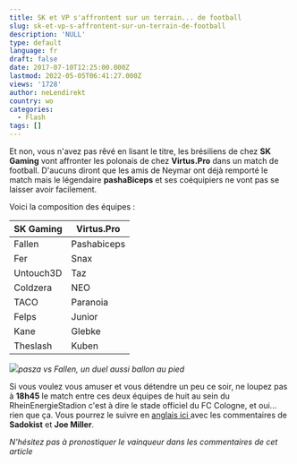 ```yaml
---
title: SK et VP s'affrontent sur un terrain... de football
slug: sk-et-vp-s-affrontent-sur-un-terrain-de-football
description: 'NULL'
type: default
language: fr
draft: false
date: 2017-07-10T12:25:00.000Z
lastmod: 2022-05-05T06:41:27.000Z
views: '1728'
author: neLendirekt
country: wo
categories:
  - Flash
tags: []
---
```

Et non, vous n'avez pas rêvé en lisant le titre, les brésiliens de chez **SK Gaming** vont affronter les polonais de chez **Virtus.Pro** dans un match de football. D'aucuns diront que les amis de Neymar ont déjà remporté le match mais le légendaire **pashaBiceps** et ses coéquipiers ne vont pas se laisser avoir facilement. 

Voici la composition des équipes :

| **SK Gaming** | **Virtus.Pro** |
| ------------- | -------------- |
| Fallen        | Pashabiceps    |
| Fer           | Snax           |
| Untouch3D     | Taz            |
| Coldzera      | NEO            |
| TACO          | Paranoia       |
| Felps         | Junior         |
| Kane          | Glebke         |
| Theslash      | Kuben          |

![](/storage/images/59636f37bc077_e477a058b261dc105c4a44f489cb979fjpg.jpg)_pasza vs Fallen, un duel aussi ballon au pied_  

Si vous voulez vous amuser et vous détendre un peu ce soir, ne loupez pas à **18h45** le match entre ces deux équipes de huit au sein du RheinEnergieStadion c'est à dire le stade officiel du FC Cologne, et oui... rien que ça. Vous pourrez le suivre en [anglais ici ](https://www.twitch.tv/ruhub%5Fen)avec les commentaires de **Sadokist** et **Joe Miller**.

_N'hésitez pas à pronostiquer le vainqueur dans les commentaires de cet article_
